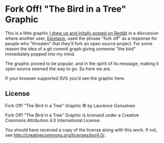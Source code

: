 Fork Off! "The Bird in a Tree" Graphic
==

This is a little graphic [I drew up and initally posted on
Reddit](http://www.reddit.com/r/linux/comments/2jvupv/unix_greybeards_threaten_debian_fork_over_systemd/clfydqx)
in a discussion where another user,
[Epistaxis](http://www.reddit.com/user/Epistaxis), used the phrase "fork off"
as a response for people who "threaten" that they'll fork an open source
project. For some reason the idea of a git commit graph giving someone "the
bird" immediately popped into my mind.

The graphic proved to be popular, and in the spirit of its message, making it
open source seemed the way to go. So here we are.

<object data="//raw.githubusercontent.com/xenomachina/fork-off/master/fork-off.svg" type="image/svg+xml">
If your browser supported SVG you'd see the graphic here.
</object>



License
--

Fork Off! "The Bird in a Tree" Graphic © by Laurence Gonsalves

Fork Off! "The Bird in a Tree" Graphic is licensed under a
Creative Commons Attribution 4.0 International License.

You should have received a copy of the license along with this
work. If not, see <http://creativecommons.org/licenses/by/4.0/>.
